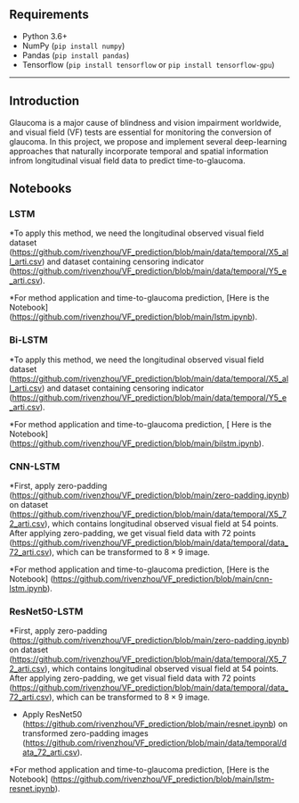 

## Requirements
* Python 3.6+
* NumPy (`pip install numpy`)
* Pandas (`pip install pandas`)
* Tensorflow (`pip install tensorflow` or `pip install tensorflow-gpu`)


---
## Introduction
Glaucoma is a major cause of blindness and vision impairment worldwide, and visual field (VF) tests are essential for monitoring the conversion of glaucoma. In this project, we propose and  implement several deep-learning approaches that naturally incorporate temporal and spatial information infrom longitudinal visual field data to predict time-to-glaucoma. 

## Notebooks

### LSTM
*To apply this method, we need the longitudinal observed visual field dataset (https://github.com/rivenzhou/VF_prediction/blob/main/data/temporal/X5_all_arti.csv) and dataset containing censoring indicator (https://github.com/rivenzhou/VF_prediction/blob/main/data/temporal/Y5_e_arti.csv).

*For method application and time-to-glaucoma prediction, [Here is the Notebook] (https://github.com/rivenzhou/VF_prediction/blob/main/lstm.ipynb).

### Bi-LSTM
*To apply this method, we need the  longitudinal observed visual field dataset (https://github.com/rivenzhou/VF_prediction/blob/main/data/temporal/X5_all_arti.csv) and dataset containing censoring indicator (https://github.com/rivenzhou/VF_prediction/blob/main/data/temporal/Y5_e_arti.csv).

*For method application and time-to-glaucoma prediction, [ Here is the Notebook] (https://github.com/rivenzhou/VF_prediction/blob/main/bilstm.ipynb).

### CNN-LSTM
*First, apply zero-padding (https://github.com/rivenzhou/VF_prediction/blob/main/zero-padding.ipynb) on dataset (https://github.com/rivenzhou/VF_prediction/blob/main/data/temporal/X5_72_arti.csv), which contains  longitudinal observed visual field at 54 points. After applying zero-padding, we get visual field data with 72 points (https://github.com/rivenzhou/VF_prediction/blob/main/data/temporal/data_72_arti.csv), which can be transformed to $8 \times 9$ image.

*For method application and time-to-glaucoma prediction, [Here is the Notebook] (https://github.com/rivenzhou/VF_prediction/blob/main/cnn-lstm.ipynb).

### ResNet50-LSTM

*First, apply zero-padding (https://github.com/rivenzhou/VF_prediction/blob/main/zero-padding.ipynb) on dataset (https://github.com/rivenzhou/VF_prediction/blob/main/data/temporal/X5_72_arti.csv), which contains  longitudinal observed visual field at 54 points. After applying zero-padding, we get visual field data with 72 points (https://github.com/rivenzhou/VF_prediction/blob/main/data/temporal/data_72_arti.csv), which can be transformed to $8 \times 9$ image.

* Apply ResNet50 (https://github.com/rivenzhou/VF_prediction/blob/main/resnet.ipynb) on transformed zero-padding images (https://github.com/rivenzhou/VF_prediction/blob/main/data/temporal/data_72_arti.csv).

*For method application and time-to-glaucoma prediction, [Here is the Notebook] (https://github.com/rivenzhou/VF_prediction/blob/main/lstm-resnet.ipynb).